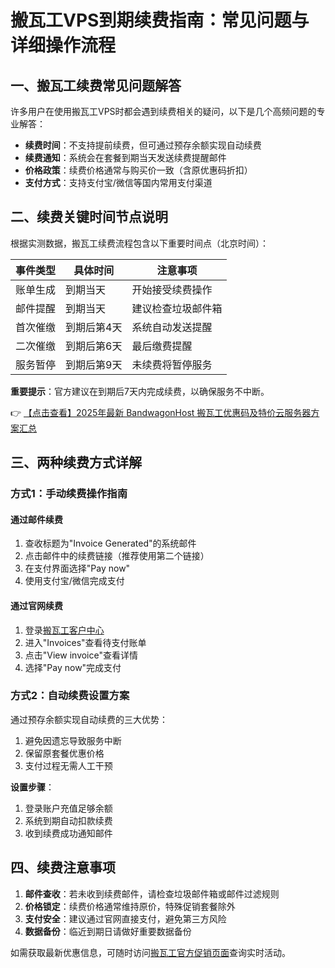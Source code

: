 # 搬瓦工VPS到期续费指南：常见问题与详细操作流程

## 一、搬瓦工续费常见问题解答

许多用户在使用搬瓦工VPS时都会遇到续费相关的疑问，以下是几个高频问题的专业解答：

- **续费时间**：不支持提前续费，但可通过预存余额实现自动续费
- **续费通知**：系统会在套餐到期当天发送续费提醒邮件
- **价格政策**：续费价格通常与购买价一致（含原优惠码折扣）
- **支付方式**：支持支付宝/微信等国内常用支付渠道

## 二、续费关键时间节点说明

根据实测数据，搬瓦工续费流程包含以下重要时间点（北京时间）：

| 事件类型 | 具体时间 | 注意事项 |
|---------|---------|---------|
| 账单生成 | 到期当天 | 开始接受续费操作 |
| 邮件提醒 | 到期当天 | 建议检查垃圾邮件箱 |
| 首次催缴 | 到期后第4天 | 系统自动发送提醒 |
| 二次催缴 | 到期后第6天 | 最后缴费提醒 |
| 服务暂停 | 到期后第9天 | 未续费将暂停服务 |

**重要提示**：官方建议在到期后7天内完成续费，以确保服务不中断。

👉 [【点击查看】2025年最新 BandwagonHost 搬瓦工优惠码及特价云服务器方案汇总](https://bit.ly/banwagon)

## 三、两种续费方式详解

### 方式1：手动续费操作指南

#### 通过邮件续费
1. 查收标题为"Invoice Generated"的系统邮件
2. 点击邮件中的续费链接（推荐使用第二个链接）
3. 在支付界面选择"Pay now"
4. 使用支付宝/微信完成支付

#### 通过官网续费
1. 登录[搬瓦工客户中心](https://bit.ly/banwagon)
2. 进入"Invoices"查看待支付账单
3. 点击"View invoice"查看详情
4. 选择"Pay now"完成支付

### 方式2：自动续费设置方案

通过预存余额实现自动续费的三大优势：
1. 避免因遗忘导致服务中断
2. 保留原套餐优惠价格
3. 支付过程无需人工干预

**设置步骤**：
1. 登录账户充值足够余额
2. 系统到期自动扣款续费
3. 收到续费成功通知邮件

## 四、续费注意事项

1. **邮件查收**：若未收到续费邮件，请检查垃圾邮件箱或邮件过滤规则
2. **价格锁定**：续费价格通常维持原价，特殊促销套餐除外
3. **支付安全**：建议通过官网直接支付，避免第三方风险
4. **数据备份**：临近到期日请做好重要数据备份

如需获取最新优惠信息，可随时访问[搬瓦工官方促销页面](https://bit.ly/banwagon)查询实时活动。